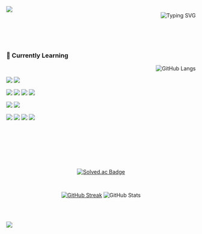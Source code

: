 <img src="https://capsule-render.vercel.app/api?type=waving&color=0:7a9eff,100:bca8ff&height=150&section=header" />

<div align="right">
<img src="https://readme-typing-svg.herokuapp.com?font=Fira+Code&pause=1000&color=F7F7F7&width=435&lines=Hi👋+This+is+MINJIN!;Welcome+to+my+profile👾&center=true" alt="Typing SVG"/>
</div>

<br/><br/><br/>

### 🌱 Currently Learning

<img align="right" src="https://github-readme-stats.vercel.app/api/top-langs/?username=zinnnn37&theme=tokyonight&hide_border=true&border_radius=10&layout=compact" alt="GitHub Langs" />

<br/>

<img src="https://img.shields.io/badge/java-%23ED8B00.svg?style=for-the-badge&logo=openjdk&logoColor=white"> <img src="https://img.shields.io/badge/spring-%236DB33F.svg?style=for-the-badge&logo=spring&logoColor=white">

<img src="https://img.shields.io/badge/react-%2320232a.svg?style=for-the-badge&logo=react&logoColor=%2361DAFB"> <img src="https://img.shields.io/badge/typescript-%23007ACC.svg?style=for-the-badge&logo=typescript&logoColor=white"> <img src="https://img.shields.io/badge/vuejs-%2335495e.svg?style=for-the-badge&logo=vuedotjs&logoColor=%234FC08D"> <img src="https://img.shields.io/badge/tailwindcss-%2338B2AC.svg?style=for-the-badge&logo=tailwind-css&logoColor=white">

<img src="https://img.shields.io/badge/mysql-4479A1.svg?style=for-the-badge&logo=mysql&logoColor=white"> <img src="https://img.shields.io/badge/docker-%230db7ed.svg?style=for-the-badge&logo=docker&logoColor=white">

<img src="https://img.shields.io/badge/github-%23121011.svg?style=for-the-badge&logo=github&logoColor=white"> <img src="https://img.shields.io/badge/jira-%230A0FFF.svg?style=for-the-badge&logo=jira&logoColor=white"> <img src="https://img.shields.io/badge/Slack-4A154B?style=for-the-badge&logo=slack&logoColor=white"> <img src="https://img.shields.io/badge/Notion-%23000000.svg?style=for-the-badge&logo=notion&logoColor=white">

<br/>

## 

<br/><br/><br/>

<p align="center">
<a href="https://solved.ac/zinnnn0750"><img src="http://mazassumnida.wtf/api/v2/generate_badge?boj=zinnnn0750" alt="Solved.ac Badge" /></a>
</p>

<br/>

<p align="center">
<a href="https://git.io/streak-stats"><img src="https://github-readme-streak-stats-athl7jp1w-zinnnn37s-projects.vercel.app/?user=zinnnn37&theme=tokyonight&hide_border=true&border_radius=10&date_format=%5BY.%5Dn.j&card_width=450" alt="GitHub Streak" /></a>
<img src="https://github-readme-stats.vercel.app/api?username=zinnnn37&show_icons=true&theme=tokyonight&hide_border=true&border_radius=10&width=400" alt="GitHub Stats"/>
</p>

<br/><br/>

<img src="https://capsule-render.vercel.app/api?type=waving&color=0:bca8ff,100:7a9eff&height=150&section=footer" />
